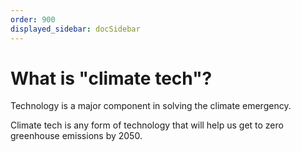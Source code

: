 ```yaml
---
order: 900
displayed_sidebar: docSidebar
---
```


# What is "climate tech"?

Technology is a major component in solving the climate emergency.

Climate tech is any form of technology that will help us get to zero greenhouse emissions by 2050.